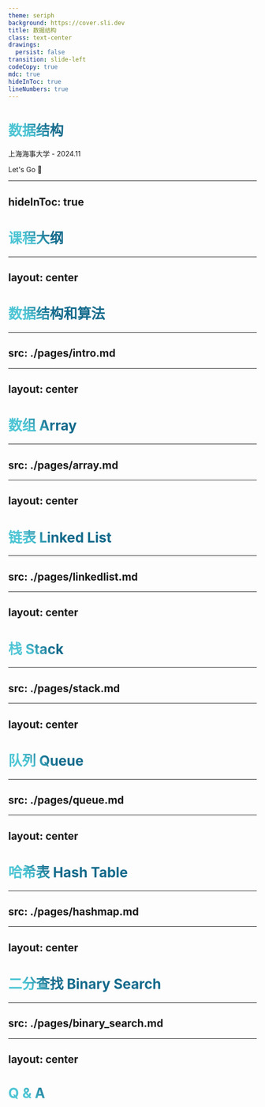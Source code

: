 ```yaml
---
theme: seriph
background: https://cover.sli.dev
title: 数据结构
class: text-center
drawings:
  persist: false
transition: slide-left
codeCopy: true
mdc: true
hideInToc: true
lineNumbers: true
---
```


# 数据结构

上海海事大学 - 2024.11

<div class="pt-12">
  <span @click="$slidev.nav.next" class="px-2 py-1 rounded cursor-pointer" hover="bg-white bg-opacity-10">
    Let's Go 🚀<carbon:arrow-right class="inline"/>
  </span>
</div>

<div class="abs-br m-6 flex gap-2">
  <a href="https://github.com/MingLi19/slides" target="_blank" alt="GitHub" title="Open in GitHub"
    class="text-xl slidev-icon-btn opacity-50 !border-none !hover:text-white">
    <carbon-logo-github />
  </a>
</div>

<style>
h1 {
  background-color: #2B90B6;
  background-image: linear-gradient(45deg, #4EC5D4 10%, #146b8c 20%);
  background-size: 100%;
  -webkit-background-clip: text;
  -moz-background-clip: text;
  -webkit-text-fill-color: transparent;
  -moz-text-fill-color: transparent;
}
</style>
---
hideInToc: true
---

# 课程大纲

<Toc minDepth="1" maxDepth="2" columns="4" listClass="text-sm"></Toc>

<!--
- 二十岁前没出过省
- 十年旅德，没在家过年
- 一份中国学历，一份德国学历
- 一半德国工作经验，一半中国工作经验
- 十年磨一剑 **数字化**
学业和工作都是中外都经历过，对于数据结构和算法有着深刻的理解和实践。希望通过这门课程，能够帮助大家更好地理解数据结构和算法。
-->
---
layout: center
---

# 数据结构和算法

---
src: ./pages/intro.md
---

---
layout: center
---

# 数组 Array

---
src: ./pages/array.md
---

---
layout: center
---

# 链表 Linked List

---
src: ./pages/linkedlist.md
---

---
layout: center
---

# 栈 Stack

---
src: ./pages/stack.md
---

---
layout: center
---

# 队列 Queue

---
src: ./pages/queue.md
---

---
layout: center
---

# 哈希表 Hash Table

---
src: ./pages/hashmap.md
---

---
layout: center
---

# 二分查找 Binary Search

---
src: ./pages/binary_search.md
---

---
layout: center
---

# Q & A